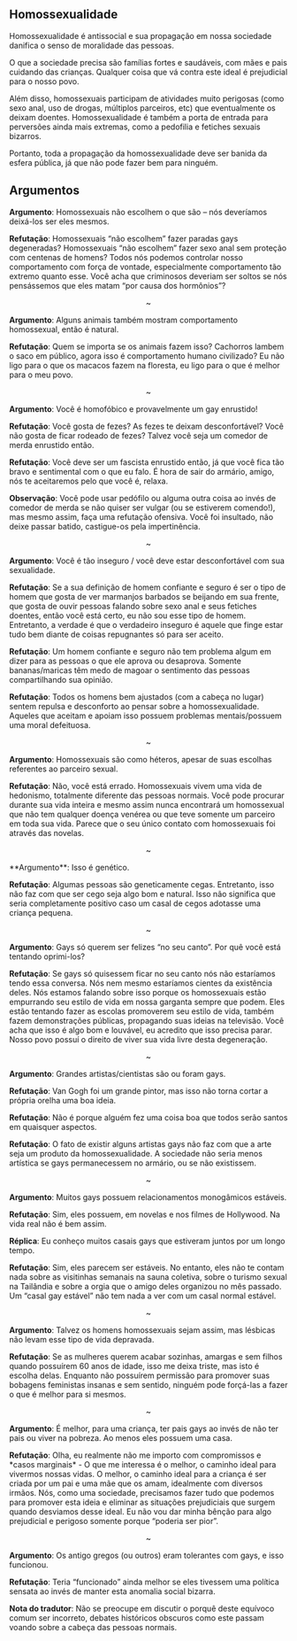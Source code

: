 ## Homossexualidade

Homossexualidade é antissocial e sua propagação em nossa sociedade danifica o senso de moralidade das pessoas.

O que a sociedade precisa são famílias fortes e saudáveis, com mães e pais cuidando das crianças. Qualquer coisa que vá contra este ideal é prejudicial para o nosso povo.

Além disso, homossexuais participam de atividades muito perigosas \(como sexo anal, uso de drogas, múltiplos parceiros, etc\) que eventualmente os deixam doentes. Homossexualidade é também a porta de entrada para perversões ainda mais extremas, como a pedofilia e fetiches sexuais bizarros.

Portanto, toda a propagação da homossexualidade deve ser banida da esfera pública, já que não pode fazer bem para ninguém.

## Argumentos

**Argumento**: Homossexuais não escolhem o que são – nós deveríamos deixá-los ser eles mesmos.

**Refutação**: Homossexuais “não escolhem” fazer paradas gays degeneradas? Homossexuais “não escolhem” fazer sexo anal sem proteção com centenas de homens? Todos nós podemos controlar nosso comportamento com força de vontade, especialmente comportamento tão extremo quanto esse. Você acha que criminosos deveriam ser soltos se nós pensássemos que eles matam “por causa dos hormônios”?
<p align="center">~</p> 

**Argumento**: Alguns animais também mostram comportamento homossexual, então é natural.

**Refutação**: Quem se importa se os animais fazem isso? Cachorros lambem o saco em público, agora isso é comportamento humano civilizado? Eu não ligo para o que os macacos fazem na floresta, eu ligo para o que é melhor para o meu povo.
<p align="center">~</p> 

**Argumento**: Você é homofóbico e provavelmente um gay enrustido!

**Refutação**: Você gosta de fezes? As fezes te deixam desconfortável? Você não gosta de ficar rodeado de fezes? Talvez você seja um comedor de merda enrustido então.

**Refutação**: Você deve ser um fascista enrustido então, já que você fica tão bravo e sentimental com o que eu falo. É hora de sair do armário, amigo, nós te aceitaremos pelo que você é, relaxa.

**Observação**: Você pode usar pedófilo ou alguma outra coisa ao invés de comedor de merda se não quiser ser vulgar \(ou se estiverem comendo!\), mas mesmo assim, faça uma refutação ofensiva. Você foi insultado, não deixe passar batido, castigue-os pela impertinência.
<p align="center">~</p> 

**Argumento**: Você é tão inseguro / você deve estar desconfortável com sua sexualidade.

**Refutação**: Se a sua definição de homem confiante e seguro é ser o tipo de homem que gosta de ver marmanjos barbados se beijando em sua frente, que gosta de ouvir pessoas falando sobre sexo anal e seus fetiches doentes, então você está certo, eu não sou esse tipo de homem. Entretanto, a verdade é que o verdadeiro inseguro é aquele que finge estar tudo bem diante de coisas repugnantes só para ser aceito.

**Refutação**: Um homem confiante e seguro não tem problema algum em dizer para as pessoas o que ele aprova ou desaprova. Somente bananas/maricas têm medo de magoar o sentimento das pessoas compartilhando sua opinião.

**Refutação**: Todos os homens bem ajustados \(com a cabeça no lugar\) sentem repulsa e desconforto ao pensar sobre a homossexualidade. Aqueles que aceitam e apoiam isso possuem problemas mentais/possuem uma moral defeituosa.
<p align="center">~</p> 

**Argumento**: Homossexuais são como héteros, apesar de suas escolhas referentes ao parceiro sexual.

**Refutação**: Não, você está errado. Homossexuais vivem uma vida de hedonismo, totalmente diferente das pessoas normais. Você pode procurar durante sua vida inteira e mesmo assim nunca encontrará um homossexual que não tem qualquer doença venérea ou que teve somente um parceiro em toda sua vida. Parece que o seu único contato com homossexuais foi através das novelas.
<p align="center">~</p> 
**Argumento**: Isso é genético.

**Refutação**: Algumas pessoas são geneticamente cegas. Entretanto, isso não faz com que ser cego seja algo bom e natural. Isso não significa que seria completamente positivo caso um casal de cegos adotasse uma criança pequena.
<p align="center">~</p> 

**Argumento**: Gays só querem ser felizes “no seu canto”. Por quê você está tentando oprimi-los?

**Refutação**: Se gays só quisessem ficar no seu canto nós não estaríamos tendo essa conversa. Nós nem mesmo estaríamos cientes da existência deles. Nós estamos falando sobre isso porque os homossexuais estão empurrando seu estilo de vida em nossa garganta sempre que podem. Eles estão tentando fazer as escolas promoverem seu estilo de vida, também fazem demonstrações públicas, propagando suas ideias na televisão. Você acha que isso é algo bom e louvável, eu acredito que isso precisa parar. Nosso povo possuí o direito de viver sua vida livre desta degeneração.
<p align="center">~</p> 

**Argumento**: Grandes artistas/cientistas são ou foram gays.

**Refutação**: Van Gogh foi um grande pintor, mas isso não torna cortar a própria orelha uma boa ideia.

**Refutação**: Não é porque alguém fez uma coisa boa que todos serão santos em quaisquer aspectos.

**Refutação**: O fato de existir alguns artistas gays não faz com que a arte seja um produto da homossexualidade. A sociedade não seria menos artística se gays permanecessem no armário, ou se não existissem.
<p align="center">~</p> 

**Argumento**: Muitos gays possuem relacionamentos monogâmicos estáveis.

**Refutação**: Sim, eles possuem, em novelas e nos filmes de Hollywood. Na vida real não é bem assim.

**Réplica**: Eu conheço muitos casais gays que estiveram juntos por um longo tempo.

**Refutação**: Sim, eles parecem ser estáveis. No entanto, eles não te contam nada sobre as visitinhas semanais na sauna coletiva, sobre o turismo sexual na Tailândia e sobre a orgia que o amigo deles organizou no mês passado. Um “casal gay estável” não tem nada a ver com um casal normal estável.
<p align="center">~</p> 

**Argumento**: Talvez os homens homossexuais sejam assim, mas lésbicas não levam esse tipo de vida depravada.

**Refutação**: Se as mulheres querem acabar sozinhas, amargas e sem filhos quando possuírem 60 anos de idade, isso me deixa triste, mas isto é escolha delas. Enquanto não possuírem permissão para promover suas bobagens feministas insanas e sem sentido, ninguém pode forçá-las a fazer o que é melhor para si mesmos.
<p align="center">~</p> 

**Argumento**: É melhor, para uma criança, ter pais gays ao invés de não ter pais ou viver na pobreza. Ao menos eles possuem uma casa.

**Refutação**: Olha, eu realmente não me importo com compromissos e \*casos marginais\* - O que me interessa é o melhor, o caminho ideal para vivermos nossas vidas. O melhor, o caminho ideal para a criança é ser criada por um pai e uma mãe que os amam, idealmente com diversos irmãos. Nós, como uma sociedade, precisamos fazer tudo que podemos para promover esta ideia e eliminar as situações prejudiciais que surgem quando desviamos desse ideal. Eu não vou dar minha bênção para algo prejudicial e perigoso somente porque “poderia ser pior”.
<p align="center">~</p> 

**Argumento**: Os antigo gregos \(ou outros\) eram tolerantes com gays, e isso funcionou.

**Refutação**: Teria “funcionado” ainda melhor se eles tivessem uma política sensata ao invés de manter esta anomalia social bizarra.

**Nota do tradutor**: Não se preocupe em discutir o porquê deste equívoco comum ser incorreto, debates históricos obscuros como este passam voando sobre a cabeça das pessoas normais.

